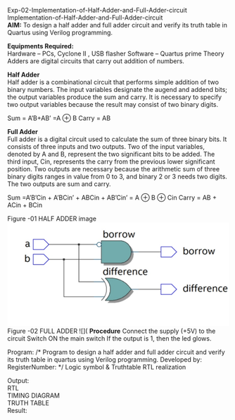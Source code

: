 Exp-02-Implementation-of-Half-Adder-and-Full-Adder-circuit
Implementation-of-Half-Adder-and-Full-Adder-circuit
<br> **AIM:**
To design a half adder and full adder circuit and verify its truth table in Quartus using Verilog programming.

**Equipments Required:**<br>
Hardware – PCs, Cyclone II , USB flasher Software – Quartus prime Theory Adders are digital circuits that carry out addition of numbers.

**Half Adder**<br>
Half adder is a combinational circuit that performs simple addition of two binary numbers. The input variables designate the augend and addend bits; the output variables produce the sum and carry. It is necessary to specify two output variables because the result may consist of two binary digits.

Sum = A’B+AB’ =A ⊕ B Carry = AB

**Full Adder**<br>
Full adder is a digital circuit used to calculate the sum of three binary bits. It consists of three inputs and two outputs. Two of the input variables, denoted by A and B, represent the two significant bits to be added. The third input, Cin, represents the carry from the previous lower significant position. Two outputs are necessary because the arithmetic sum of three binary digits ranges in value from 0 to 3, and binary 2 or 3 needs two digits. The two outputs are sum and carry.

Sum =A’B’Cin + A’BCin’ + ABCin + AB’Cin’ = A ⊕ B ⊕ Cin Carry = AB + ACin + BCin



Figure -01 HALF ADDER
image
![](https://github.com/yuvasri2005/subtractor/blob/51d2d9fe8db940cba556315b8c3bf1b9b4f3ebc1/Images/IMG_20230416_125941.jpg
) 
Figure -02 FULL ADDER
![](
**Procedure**
Connect the supply (+5V) to the circuit Switch ON the main switch If the output is 1, then the led glows.

Program: /* Program to design a half adder and full adder circuit and verify its truth table in quartus using Verilog programming. Developed by: RegisterNumber:
*/ Logic symbol & Truthtable RTL realization

Output:<br>
RTL<br>
TIMING DIAGRAM<br>
TRUTH TABLE<br>
Result:<br>

